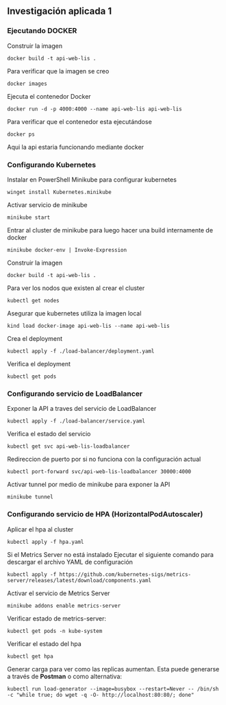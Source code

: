 ## Investigación aplicada 1 ##

### Ejecutando DOCKER ###

Construir la imagen

```
docker build -t api-web-lis .
```

Para verificar que la imagen se creo
```
docker images
```

Ejecuta el contenedor Docker
```
docker run -d -p 4000:4000 --name api-web-lis api-web-lis
```

Para verificar que el contenedor esta ejecutándose
```
docker ps
```

Aqui la api estaria funcionando mediante docker

### Configurando Kubernetes ###

Instalar en PowerShell Minikube para configurar kubernetes
```
winget install Kubernetes.minikube
```

Activar servicio de minikube
```
minikube start
```

Entrar al cluster de minikube para luego hacer una build internamente de docker

```
minikube docker-env | Invoke-Expression
```

Construir la imagen
```
docker build -t api-web-lis .
```

Para ver los nodos que existen al crear el cluster
```
kubectl get nodes
```

Asegurar que kubernetes utiliza la imagen local
```
kind load docker-image api-web-lis --name api-web-lis
```

Crea el deployment
```
kubectl apply -f ./load-balancer/deployment.yaml
```

Verifica el deployment
```
kubectl get pods
```

### Configurando servicio de LoadBalancer ###

Exponer la API a traves del servicio de LoadBalancer
```
kubectl apply -f ./load-balancer/service.yaml
```

Verifica el estado del servicio
```
kubectl get svc api-web-lis-loadbalancer
```

Redireccion de puerto por si no funciona con la configuración actual
```
kubectl port-forward svc/api-web-lis-loadbalancer 30000:4000
```

Activar tunnel por medio de minikube para exponer la API
```
minikube tunnel
``` 


### Configurando servicio de HPA (HorizontalPodAutoscaler) ###

Aplicar el hpa al cluster

```
kubectl apply -f hpa.yaml
```


Si el Metrics Server no está instalado
Ejecutar el siguiente comando para descargar el archivo YAML de configuración
```
kubectl apply -f https://github.com/kubernetes-sigs/metrics-server/releases/latest/download/components.yaml
```

Activar el servicio de Metrics Server
```
minikube addons enable metrics-server
```

Verificar estado de metrics-server:
```
kubectl get pods -n kube-system
```

Verificar el estado del hpa
```
kubectl get hpa
```

Generar carga para ver como las replicas aumentan. Esta puede generarse a través de <b>Postman</b> o como alternativa:
```
kubectl run load-generator --image=busybox --restart=Never -- /bin/sh -c "while true; do wget -q -O- http://localhost:80:80/; done"
```